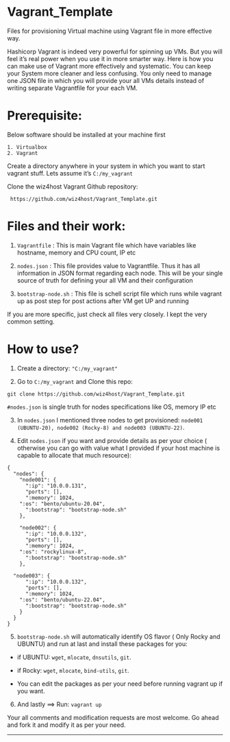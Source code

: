 # Vagrant_Template
Files for provisioning Virtual machine using Vagrant file in more effective way.

Hashicorp Vagrant is indeed very powerful for spinning up VMs. But you will feel it’s real  power when you use it in more smarter way. Here is how you can make use of  Vagrant more effectively and systematic. You can keep your System more cleaner and less confusing. You only need to manage one JSON file in which you will provide your all VMs details instead of writing separate Vagrantfile for your each VM.

# Prerequisite:
Below software should be installed at your machine first
```
1. Virtualbox
2. Vagrant
```
Create a directory anywhere in your system in which you want to start vagrant stuff. Lets assume it’s `C:/my_vagrant`

Clone the wiz4host Vagrant Github repository: 
```
 https://github.com/wiz4host/Vagrant_Template.git
```

# Files and their work:
1. `Vagrantfile` : This is main Vagrant file which have variables like hostname, memory and CPU count, IP etc

2. `nodes.json` : This file provides value to Vagrantfile. Thus it has all information in JSON format regarding each node. This will be your single source of truth for defining your all VM and their configuration

3. `bootstrap-node.sh` : This file is schell script file which runs while vagrant up as post step for post actions after VM get UP and running

If you are more specific, just check all files very closely. I kept the very common setting.


# How to use?
1. Create a directory: 
`"C:/my_vagrant"`

2. Go to `C:/my_vagrant` and Clone this repo: 

```
git clone https://github.com/wiz4host/Vagrant_Template.git
```

`#nodes.json` is single truth for nodes specifications like OS, memory IP etc

3. In `nodes.json` I mentioned three nodes to get provisioned: `node001 (UBUNTU-20), node002 (Rocky-8) and node003 (UBUNTU-22)`. 

4. Edit `nodes.json` if you want and provide details as per your choice ( otherwise you can go with value what I provided if your host machine is capable to allocate that much resource):
  ```
  {
    "nodes": {
      "node001": {
        ":ip": "10.0.0.131",
        "ports": [],
        ":memory": 1024,
      ":os": "bento/ubuntu-20.04",
        ":bootstrap": "bootstrap-node.sh"
      },
      
      "node002": {
        ":ip": "10.0.0.132",
        "ports": [],
        ":memory": 1024,
      ":os": "rockylinux-8",
        ":bootstrap": "bootstrap-node.sh"
      },
    
    "node003": {
        ":ip": "10.0.0.132",
        "ports": [],
        ":memory": 1024,
      ":os": "bento/ubuntu-22.04",
        ":bootstrap": "bootstrap-node.sh"
      }
    }
  }
  ```



5. `bootstrap-node.sh` will automatically identify OS flavor ( Only Rocky and UBUNTU) and run at last and install these packages for you:
 - if UBUNTU: `wget`, `mlocate`, `dnsutils`,   `git`.

 - if Rocky: `wget`, `mlocate`, `bind-utils`, `git`.
 
 - You can edit the packages as per your need before running vagrant up if you want.

 
 
6. And lastly ==> Run: `vagrant up`

Your all comments and modification requests are most welcome. Go ahead and fork it and modify it as per your need.

---
